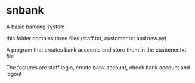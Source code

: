 # snbank 
A basic banking system 

this folder contains three files (staff.txt, customer.txt and new.py)
 
A program that creates bank accounts and store them in the customer.txt file

The features are staff login, create bank account, check bank account and logout

